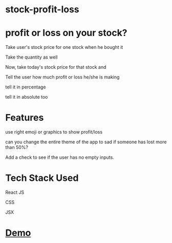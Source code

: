 # stock-profit-loss
# profit or loss on your stock?
Take user's stock price for one stock when he bought it

Take the quantity as well

Now, take today's stock price for that stock and

Tell the user how much profit or loss he/she is making

tell it in percentage

tell it in absolute too

# Features
use right emoji or graphics to show profit/loss

can you change the entire theme of the app to sad if someone has lost more than 50%?

Add a check to see if the user has no empty inputs. 

# Tech Stack Used
React JS

CSS

JSX

# [Demo](https://oepm8h.csb.app/)
